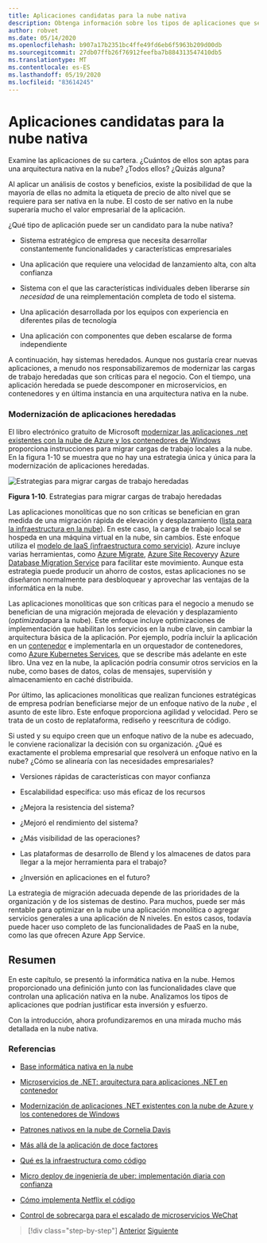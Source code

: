 ```yaml
---
title: Aplicaciones candidatas para la nube nativa
description: Obtenga información sobre los tipos de aplicaciones que se benefician de un enfoque nativo en la nube
author: robvet
ms.date: 05/14/2020
ms.openlocfilehash: b907a17b2351bc4ffe49fd6eb6f5963b209d00db
ms.sourcegitcommit: 27db07ffb26f76912feefba7b884313547410db5
ms.translationtype: MT
ms.contentlocale: es-ES
ms.lasthandoff: 05/19/2020
ms.locfileid: "83614245"
---
```

# <a name="candidate-apps-for-cloud-native"></a>Aplicaciones candidatas para la nube nativa

Examine las aplicaciones de su cartera. ¿Cuántos de ellos son aptas para una arquitectura nativa en la nube? ¿Todos ellos? ¿Quizás alguna?

Al aplicar un análisis de costos y beneficios, existe la posibilidad de que la mayoría de ellas no admita la etiqueta de precio de alto nivel que se requiere para ser nativa en la nube. El costo de ser nativo en la nube superaría mucho el valor empresarial de la aplicación.

¿Qué tipo de aplicación puede ser un candidato para la nube nativa?

- Sistema estratégico de empresa que necesita desarrollar constantemente funcionalidades y características empresariales

- Una aplicación que requiere una velocidad de lanzamiento alta, con alta confianza

- Sistema con el que las características individuales deben liberarse *sin necesidad* de una reimplementación completa de todo el sistema.

- Una aplicación desarrollada por los equipos con experiencia en diferentes pilas de tecnología

- Una aplicación con componentes que deben escalarse de forma independiente

A continuación, hay sistemas heredados. Aunque nos gustaría crear nuevas aplicaciones, a menudo nos responsabilizaremos de modernizar las cargas de trabajo heredadas que son críticas para el negocio. Con el tiempo, una aplicación heredada se puede descomponer en microservicios, en contenedores y en última instancia en una arquitectura nativa en la nube.

### <a name="modernizing-legacy-apps"></a>Modernización de aplicaciones heredadas

El libro electrónico gratuito de Microsoft [modernizar las aplicaciones .net existentes con la nube de Azure y los contenedores de Windows](https://dotnet.microsoft.com/download/thank-you/modernizing-existing-net-apps-ebook) proporciona instrucciones para migrar cargas de trabajo locales a la nube. En la figura 1-10 se muestra que no hay una estrategia única y única para la modernización de aplicaciones heredadas.

![Estrategias para migrar cargas de trabajo heredadas](./media/strategies-for-migrating-legacy-workloads.png)

**Figura 1-10**. Estrategias para migrar cargas de trabajo heredadas

Las aplicaciones monolíticas que no son críticas se benefician en gran medida de una migración rápida de elevación y desplazamiento ([lista para la infraestructura en la nube](../modernize-with-azure-containers/lift-and-shift-existing-apps-azure-iaas.md)). En este caso, la carga de trabajo local se hospeda en una máquina virtual en la nube, sin cambios. Este enfoque utiliza el [modelo de IaaS (infraestructura como servicio)](https://azure.microsoft.com/overview/what-is-iaas/). Azure incluye varias herramientas, como [Azure Migrate](https://azure.microsoft.com/services/azure-migrate/), [Azure Site Recovery](https://azure.microsoft.com/services/site-recovery/)y [Azure Database Migration Service](https://azure.microsoft.com/campaigns/database-migration/) para facilitar este movimiento. Aunque esta estrategia puede producir un ahorro de costos, estas aplicaciones no se diseñaron normalmente para desbloquear y aprovechar las ventajas de la informática en la nube.

Las aplicaciones monolíticas que son críticas para el negocio a menudo se benefician de una migración mejorada de elevación y desplazamiento (*optimizada*para la nube). Este enfoque incluye optimizaciones de implementación que habilitan los servicios en la nube clave, sin cambiar la arquitectura básica de la aplicación. Por ejemplo, podría incluir la aplicación en un [contenedor](https://docs.microsoft.com/virtualization/windowscontainers/about/) e implementarla en un orquestador de contenedores, como [Azure Kubernetes Services](https://azure.microsoft.com/services/kubernetes-service/), que se describe más adelante en este libro. Una vez en la nube, la aplicación podría consumir otros servicios en la nube, como bases de datos, colas de mensajes, supervisión y almacenamiento en caché distribuida.

Por último, las aplicaciones monolíticas que realizan funciones estratégicas de empresa podrían beneficiarse mejor de un enfoque nativo de la *nube* , el asunto de este libro. Este enfoque proporciona agilidad y velocidad. Pero se trata de un costo de replataforma, rediseño y reescritura de código.

Si usted y su equipo creen que un enfoque nativo de la nube es adecuado, le conviene racionalizar la decisión con su organización. ¿Qué es exactamente el problema empresarial que resolverá un enfoque nativo en la nube? ¿Cómo se alinearía con las necesidades empresariales?

- Versiones rápidas de características con mayor confianza

- Escalabilidad específica: uso más eficaz de los recursos

- ¿Mejora la resistencia del sistema?

- ¿Mejoró el rendimiento del sistema?

- ¿Más visibilidad de las operaciones?

- Las plataformas de desarrollo de Blend y los almacenes de datos para llegar a la mejor herramienta para el trabajo?

- ¿Inversión en aplicaciones en el futuro?

La estrategia de migración adecuada depende de las prioridades de la organización y de los sistemas de destino. Para muchos, puede ser más rentable para optimizar en la nube una aplicación monolítica o agregar servicios generales a una aplicación de N niveles. En estos casos, todavía puede hacer uso completo de las funcionalidades de PaaS en la nube, como las que ofrecen Azure App Service.

## <a name="summary"></a>Resumen

En este capítulo, se presentó la informática nativa en la nube. Hemos proporcionado una definición junto con las funcionalidades clave que controlan una aplicación nativa en la nube. Analizamos los tipos de aplicaciones que podrían justificar esta inversión y esfuerzo.

Con la introducción, ahora profundizaremos en una mirada mucho más detallada en la nube nativa.

### <a name="references"></a>Referencias

- [Base informática nativa en la nube](https://www.cncf.io/)

- [Microservicios de .NET: arquitectura para aplicaciones .NET en contenedor](https://dotnet.microsoft.com/download/thank-you/microservices-architecture-ebook)

- [Modernización de aplicaciones .NET existentes con la nube de Azure y los contenedores de Windows](https://dotnet.microsoft.com/download/thank-you/modernizing-existing-net-apps-ebook)

- [Patrones nativos en la nube de Cornelia Davis](https://www.manning.com/books/cloud-native-patterns)

- [Más allá de la aplicación de doce factores](https://content.pivotal.io/blog/beyond-the-twelve-factor-app)

- [Qué es la infraestructura como código](https://docs.microsoft.com/azure/devops/learn/what-is-infrastructure-as-code)

- [Micro deploy de ingeniería de uber: implementación diaria con confianza](https://eng.uber.com/micro-deploy/)

- [Cómo implementa Netflix el código](https://www.infoq.com/news/2013/06/netflix/)

- [Control de sobrecarga para el escalado de microservicios WeChat](https://www.cs.columbia.edu/~ruigu/papers/socc18-final100.pdf)

>[!div class="step-by-step"]
>[Anterior](definition.md)
>[Siguiente](introduce-eshoponcontainers-reference-app.md)
